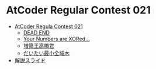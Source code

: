 AtCoder Regular Contest 021
===========================

- [AtCoder Regula Contest 021](http://arc021.contest.atcoder.jp/)
    - [DEAD END](http://arc021.contest.atcoder.jp/tasks/arc021_1)
    - [Your Numbers are XORed...](http://arc021.contest.atcoder.jp/tasks/arc021_2)
    - [増築王高橋君](http://arc021.contest.atcoder.jp/tasks/arc021_3)
    - [だいたい最小全域木](http://arc021.contest.atcoder.jp/tasks/arc021_4)
- [解説スライド](http://www.slideshare.net/chokudai/arc021)
